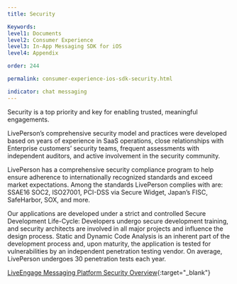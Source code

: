 ```yaml
---
title: Security

Keywords:
level1: Documents
level2: Consumer Experience
level3: In-App Messaging SDK for iOS
level4: Appendix

order: 244

permalink: consumer-experience-ios-sdk-security.html

indicator: chat messaging
---
```


Security is a top priority and key for enabling trusted, meaningful engagements.

LivePerson’s comprehensive security model and practices were developed based on years of experience in SaaS operations, close relationships with Enterprise customers’ security teams, frequent assessments with independent auditors, and active involvement in the security community.

LivePerson has a comprehensive security compliance program to help ensure adherence to internationally recognized standards and exceed market expectations. Among the standards LivePerson complies with are: SSAE16 SOC2, ISO27001, PCI-DSS via Secure Widget, Japan’s FISC, SafeHarbor, SOX, and more.

Our applications are developed under a strict and controlled Secure Development Life-Cycle: Developers undergo secure development training, and security architects are involved in all major projects and influence the design process. Static and Dynamic Code Analysis is an inherent part of the development process and, upon maturity, the application is tested for vulnerabilities by an independent penetration testing vendor. On average, LivePerson undergoes 30 penetration tests each year.

[LiveEngage Messaging Platform Security Overview](https://s3-eu-west-1.amazonaws.com/ce-sr/CA/security/LiveEngage+Messaging+Platform+Security+Overview.pdf){:target="_blank"}
